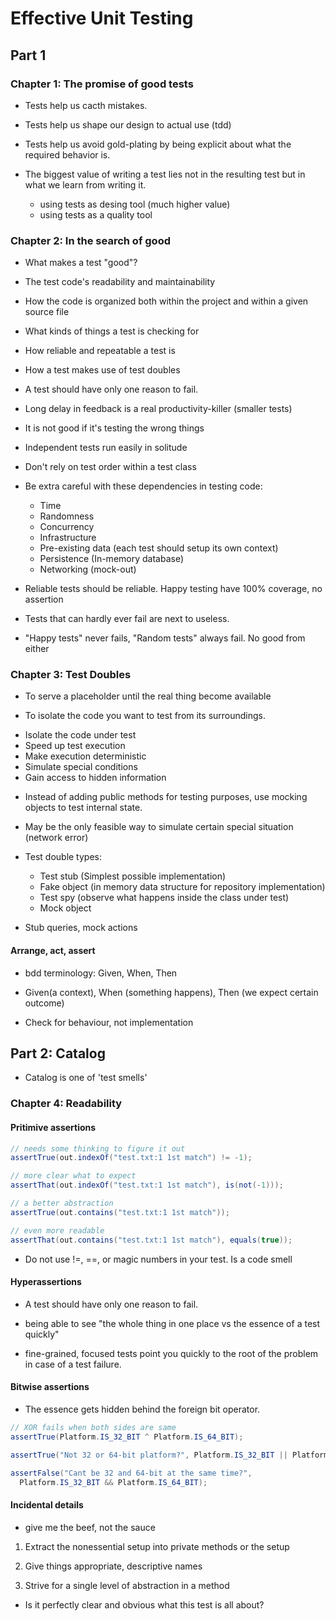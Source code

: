 # Effective Unit Testing

## Part 1

### Chapter 1: The promise of good tests

- Tests help us cacth mistakes.

- Tests help us shape our design to actual use (tdd)

- Tests help us avoid gold-plating by being explicit about what the required behavior is.

- The biggest value of writing a test lies not in the resulting test but in what we learn from writing it.
  - using tests as desing tool (much higher value)
  - using tests as a quality tool

### Chapter 2: In the search of good

* What makes a test "good"?

- The test code's readability and maintainability
 
- How the code is organized both within the project and within a given source file

- What kinds of things a test is checking for

- How reliable and repeatable a test is

- How a test makes use of test doubles

- A test should have only one reason to fail.

- Long delay in feedback is a real productivity-killer (smaller tests)

- It is not good if it's testing the wrong things

- Independent tests run easily in solitude

- Don't rely on test order within a test class

- Be extra careful with these dependencies in testing code:
  - Time
  - Randomness
  - Concurrency
  - Infrastructure
  - Pre-existing data (each test should setup its own context)
  - Persistence (In-memory database)
  - Networking  (mock-out)

- Reliable tests should be reliable. Happy testing have 100% coverage, no assertion

- Tests that can hardly ever fail are next to useless.

- "Happy tests" never fails, "Random tests" always fail. No good from either

### Chapter 3: Test Doubles

- To serve a placeholder until the real thing become available

- To isolate the code you want to test from its surroundings.

* Isolate the code under test
* Speed up test execution
* Make execution deterministic
* Simulate special conditions
* Gain access to hidden information

- Instead of adding public methods for testing purposes, use mocking objects to
  test internal state.

- May be the only feasible way to simulate certain special situation (network error)

- Test double types:
  - Test stub   (Simplest possible implementation)
  - Fake object (in memory data structure for repository implementation)
  - Test spy    (observe what happens inside the class under test)
  - Mock object

- Stub queries, mock actions

#### Arrange, act, assert

- bdd terminology: Given, When, Then

- Given(a context), When (something happens), Then (we expect certain outcome)


- Check for behaviour, not implementation

## Part 2: Catalog

- Catalog is one of 'test smells'


### Chapter 4: Readability

#### Pritimive assertions

```java
// needs some thinking to figure it out
assertTrue(out.indexOf("test.txt:1 1st match") != -1);

// more clear what to expect
assertThat(out.indexOf("test.txt:1 1st match"), is(not(-1)));

// a better abstraction
assertTrue(out.contains("test.txt:1 1st match"));

// even more readable
assertThat(out.contains("test.txt:1 1st match"), equals(true));
```

- Do not use !=, ==, or magic numbers in your test. Is a code smell

#### Hyperassertions

- A test should have only one reason to fail.

- being able to see "the whole thing in one place vs the essence of a test quickly"

- fine-grained, focused tests point you quickly to the root of the problem in
  case of a test failure.

#### Bitwise assertions

- The essence gets hidden behind the foreign bit operator.

```java
// XOR fails when both sides are same
assertTrue(Platform.IS_32_BIT ^ Platform.IS_64_BIT);
```

```java
assertTrue("Not 32 or 64-bit platform?", Platform.IS_32_BIT || Platform.IS_64_BIT);

assertFalse("Cant be 32 and 64-bit at the same time?",
  Platform.IS_32_BIT && Platform.IS_64_BIT);
```

#### Incidental details

- give me the beef, not the sauce

1. Extract the nonessential setup into private methods or the setup

2. Give things appropriate, descriptive names

3. Strive for a single level of abstraction in a method

- Is it perfectly clear and obvious what this test is all about?
